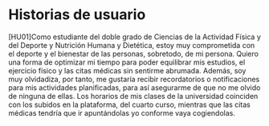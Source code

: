 # Historias de usuario 

[HU01]Como estudiante del doble grado de Ciencias de la Actividad Física y del Deporte 
y Nutrición Humana y Dietética, estoy muy comprometida con el deporte y el bienestar de 
las personas, sobretodo, de mi persona. Quiero una forma de optimizar mi tiempo para 
poder equilibrar mis estudios, el ejercicio físico y las citas médicas sin sentirme 
abrumada. Además, soy muy olvidadiza, por tanto, me gustaría recibir recordatorios o 
notificaciones para mis actividades planificadas, para así asegurarme de que no me 
olvido de ninguna de ellas. Los horarios de mis clases de la universidad 
coinciden con los subidos en la plataforma, del cuarto curso, mientras que 
las citas médicas tendría que ir apuntándolas yo conforme vaya 
cogiendolas.
